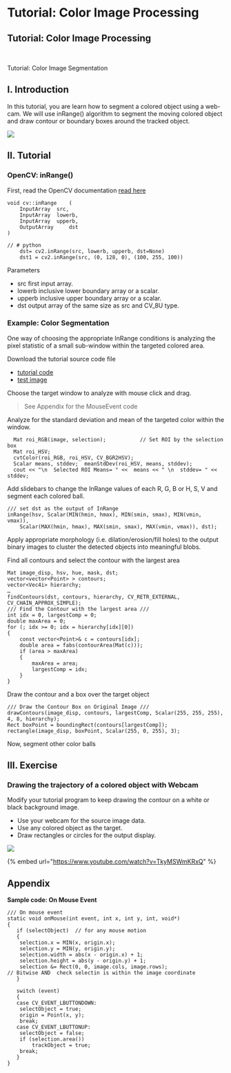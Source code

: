 # Tutorial: Color Image Processing

## Tutorial: Color Image Processing

​

Tutorial: Color Image Segmentation

## I. Introduction

In this tutorial, you are learn how to segment a colored object using a web-cam. We will use inRange() algorithm to segment the moving colored object and draw contour or boundary boxes around the tracked object.

![](https://user-images.githubusercontent.com/38373000/154498244-a570d6a0-23bc-4f2e-abe4-6351be56b491.png)

## II. Tutorial

### OpenCV: inRange()

First, read the OpenCV documentation [read here](https://docs.opencv.org/3.4/d2/de8/group\_\_core\_\_array.html#ga48af0ab51e36436c5d04340e036ce981)

```
void cv::inRange	(	
    InputArray 	src,
    InputArray 	lowerb,
    InputArray 	upperb,
    OutputArray 	dst 
)	
    
// # python   
    dst= cv2.inRange(src, lowerb, upperb, dst=None)
	dst1 = cv2.inRange(src, (0, 128, 0), (100, 255, 100))
```

Parameters

* src first input array.
* lowerb inclusive lower boundary array or a scalar.
* upperb inclusive upper boundary array or a scalar.
* dst output array of the same size as src and CV\_8U type.

### Example: Color Segmentation

One way of choosing the appropriate InRange conditions is analyzing the pixel statistic of a small sub-window within the targeted colored area.

Download the tutorial source code file

* [tutorial code](https://github.com/ykkimhgu/DLIP-src/blob/main/Tutorial\_Color/Tutorial\_ColorSegmentation\_trackbar\_2021.cpp)
* [test image](https://github.com/ykkimhgu/DLIP-src/blob/main/Tutorial\_Color/color\_ball.jpg)

Choose the target window to analyze with mouse click and drag.

> See Appendix for the MouseEvent code

Analyze for the standard deviation and mean of the targeted color within the window.

```
  Mat roi_RGB(image, selection);           // Set ROI by the selection box       
  Mat roi_HSV;  
  cvtColor(roi_RGB, roi_HSV, CV_BGR2HSV);  
  Scalar means, stddev;  meanStdDev(roi_HSV, means, stddev);  
  cout << "\n  Selected ROI Means= " <<  means << " \n  stddev= " <<  stddev;  
```

Add slidebars to change the InRange values of each R, G, B or H, S, V and segment each colored ball.

```
/// set dst as the output of InRange
inRange(hsv, Scalar(MIN(hmin, hmax), MIN(smin, smax), MIN(vmin, vmax)),
	Scalar(MAX(hmin, hmax), MAX(smin, smax), MAX(vmin, vmax)), dst);
```

Apply appropriate morphology (i.e. dilation/erosion/fill holes) to the output binary images to cluster the detected objects into meaningful blobs.

Find all contours and select the contour with the largest area

```
Mat image_disp, hsv, hue, mask, dst;
vector<vector<Point> > contours;
vector<Vec4i> hierarchy;
…
findContours(dst, contours, hierarchy, CV_RETR_EXTERNAL, CV_CHAIN_APPROX_SIMPLE);
/// Find the Contour with the largest area ///
int idx = 0, largestComp = 0;
double maxArea = 0;
for (; idx >= 0; idx = hierarchy[idx][0])
{
	const vector<Point>& c = contours[idx];
	double area = fabs(contourArea(Mat(c)));		
	if (area > maxArea)
	{
		maxArea = area;
		largestComp = idx;
	}
}
```

Draw the contour and a box over the target object

```
/// Draw the Contour Box on Original Image ///
drawContours(image_disp, contours, largestComp, Scalar(255, 255, 255), 4, 8, hierarchy);
Rect boxPoint = boundingRect(contours[largestComp]);
rectangle(image_disp, boxPoint, Scalar(255, 0, 255), 3);
```

Now, segment other color balls

## III. Exercise

### Drawing the trajectory of a colored object with Webcam

Modify your tutorial program to keep drawing the contour on a white or black background image.

* Use your webcam for the source image data.
* Use any colored object as the target.
* Draw rectangles or circles for the output display.

![](https://user-images.githubusercontent.com/38373000/154500186-80fb5560-3c3d-455c-96fc-3eed044835ec.png)

{% embed url="https://www.youtube.com/watch?v=TkyMSWmKRxQ" %}

## Appendix

**Sample code: On Mouse Event**

```
/// On mouse event 
static void onMouse(int event, int x, int y, int, void*)
{
   if (selectObject)  // for any mouse motion
   {
   	selection.x = MIN(x, origin.x);
   	selection.y = MIN(y, origin.y);
   	selection.width = abs(x - origin.x) + 1;
   	selection.height = abs(y - origin.y) + 1;
   	selection &= Rect(0, 0, image.cols, image.rows);  
// Bitwise AND  check selectin is within the image coordinate
   }

   switch (event)
   {
   case CV_EVENT_LBUTTONDOWN:
   	selectObject = true;
   	origin = Point(x, y);
   	break;
   case CV_EVENT_LBUTTONUP:
   	selectObject = false;
   	if (selection.area())
   		trackObject = true;
   	break;
   }
}
```
